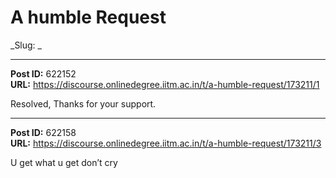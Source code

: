 # A humble Request
_Slug: _

---
**Post ID:** 622152  
**URL:** https://discourse.onlinedegree.iitm.ac.in/t/a-humble-request/173211/1  

Resolved, Thanks for your support.

---
**Post ID:** 622158  
**URL:** https://discourse.onlinedegree.iitm.ac.in/t/a-humble-request/173211/3  

U get what u get don’t cry


